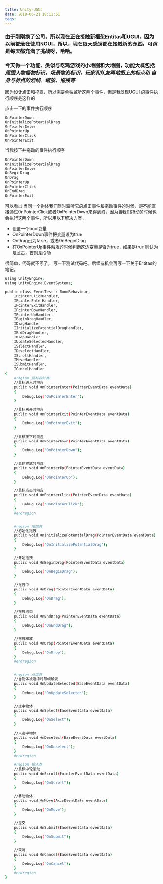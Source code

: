 ```yaml
---
title: Unity-UGUI
date: 2018-06-21 18:11:51
tags:
---
```



### 由于刚刚换了公司，所以现在正在接触新框架Entitas和UGUI，因为以前都是在使用NGUI，所以，现在每天感觉都在接触新的东西，可谓是每天都充满了挑战呀，哈哈。

### 今天做一个功能，类似与吃鸡游戏的小地图和大地图，功能大概包括*周围人物怪物标识，场景物资标识，玩家和队友再地图上的标点和 自身与标点的划线、缩放、拖拽等*

因为设计点击和拖拽，所以需要单独监听这两个事件，但是我发现UGUI 的事件执行顺序是这样的
<!--more-->
点击一下的事件执行顺序

```bash
OnPointerDown
OnInitializePotentialDrag
OnPointerEnter
OnPointerUp
OnPointerClick
OnPointerExit
```

当我按下并拖动的事件执行顺序

```bash
OnPointerDown
OnInitializePotentialDrag
OnPointerEnter
OnBeginDrag
OnDrag
OnPointerUp
OnPointerClick
OnEndDrag
OnPointerExit
```

可以看出 当同一个物体我们同时监听它的点击事件和拖动事件的时候，是不能直接通过OnPointerClick或者OnPointerDown来得到的，因为当我们拖动的时候也会执行这两个事件，所以用以下解决方案。

- 设置一个bool变量
- OnPointerDown事件把变量设为true
- OnDrag设为false，或者OnBeginDrag
- 在OnPointerUp事件触发的时候判断这边变量是否为true，如果是true 则认为是点击，否则是拖动

很简单，代码就不写了。
写一下测试代码吧。后续有机会再写一下关于Entitas的笔记。

```bash
using UnityEngine;
using UnityEngine.EventSystems;

public class EventTest : MonoBehaviour,
    IPointerClickHandler,
    IPointerEnterHandler,
    IPointerExitHandler,
    IPointerDownHandler,
    IPointerUpHandler,
    IBeginDragHandler,
    IDragHandler,
    IInitializePotentialDragHandler,
    IEndDragHandler,
    IDropHandler,
    IUpdateSelectedHandler,
    ISelectHandler,
    IDeselectHandler,
    IScrollHandler,
    IMoveHandler,
    ISubmitHandler,
    ICancelHandler
{
    #region 鼠标指针类
    //鼠标进入时响应
    public void OnPointerEnter(PointerEventData eventData)
    {
        Debug.Log("OnPointerEnter");
    }

    //鼠标离开时响应
    public void OnPointerExit(PointerEventData eventData)
    {
        Debug.Log("OnPointerExit");
    }

    //鼠标按下时响应
    public void OnPointerDown(PointerEventData eventData)
    {
        Debug.Log("OnPointerDown");
    }

    //鼠标释放时响应
    public void OnPointerUp(PointerEventData eventData)
    {
        Debug.Log("OnPointerUp");
    }

    //鼠标点击时响应
    public void OnPointerClick(PointerEventData eventData)
    {
        Debug.Log("OnPointerClick");
    }
    #endregion


    #region 拖拽类
    //初始化拖拽
    public void OnInitializePotentialDrag(PointerEventData eventData)
    {
        Debug.Log("OnInitializePotentialDrag");
    }

    //开始拖拽
    public void OnBeginDrag(PointerEventData eventData)
    {
        Debug.Log("OnBeginDrag");
    }

    //拖拽中
    public void OnDrag(PointerEventData eventData)
    {
        Debug.Log("OnDrag");
    }

    //拖拽结束
    public void OnEndDrag(PointerEventData eventData)
    {
        Debug.Log("OnEndDrag");
    }

    //拖拽释放
    public void OnDrop(PointerEventData eventData)
    {
        Debug.Log("OnDrop");
    }
    #endregion


    #region 点选类
    //当物体被选中时每帧触发
    public void OnUpdateSelected(BaseEventData eventData)
    {
        Debug.Log("OnUpdateSelected");
    }

    //选中物体
    public void OnSelect(BaseEventData eventData)
    {
        Debug.Log("OnSelect");
    }

    //未选中物体
    public void OnDeselect(BaseEventData eventData)
    {
        Debug.Log("OnDeselect");
    }
    #endregion

    #region 输入类
    //鼠标中轮滚动
    public void OnScroll(PointerEventData eventData)
    {
        Debug.Log("OnScroll");
    }

    //移动物体
    public void OnMove(AxisEventData eventData)
    {
        Debug.Log("OnMove");
    }

    //提交
    public void OnSubmit(BaseEventData eventData)
    {
        Debug.Log("OnSubmit");
    }

    //取消
    public void OnCancel(BaseEventData eventData)
    {
        Debug.Log("OnCancel");
    }
    #endregion
}
```